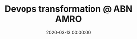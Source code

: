 ---
title: 'Devops transformation @ ABN AMRO'
description: >
 The presentation summarises the IT Transformation at ABN AMRO bank. ABN AMRO is a Dutch bank and is on a DevOps transformation. The goal is to streamline the software development process, decreasing the lead time. At the same time, increasing the value delivered to the clients.
conference: 'McKinsey DevOpsDay'
type: 'talk'
location: 'Online'
website: 'https://www.linkedin.com/feed/update/urn:li:activity:6637675140391989248/'
slides: 'https://speakerdeck.com/player/497a607f415e4974bc0e467b7442acf2'
date: 2020-03-13 00:00:00
featured_image: 'https://speakerd.s3.amazonaws.com/presentations/497a607f415e4974bc0e467b7442acf2/slide_0.jpg?15203069'
---